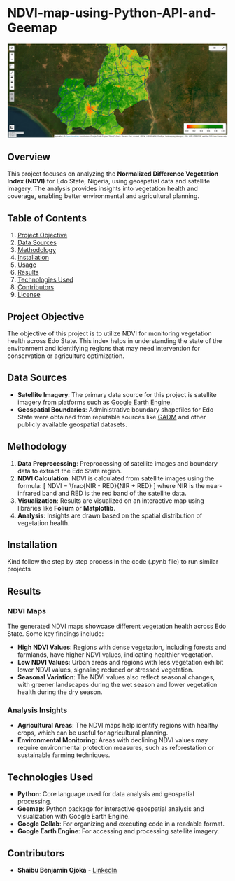# NDVI-map-using-Python-API-and-Geemap

![NDVI-map-of-Edo-state](https://github.com/shaibubenjamin/NDVI-map-of-Edo-using-Python-API-and-Geemap/blob/388ca70dd62aa67572d286c886c859c5ca00040c/NDVI%20of%20Edo%20state.png) <!-- Optional: Add a project image or logo -->

## Overview

This project focuses on analyzing the **Normalized Difference Vegetation Index (NDVI)** for Edo State, Nigeria, using geospatial data and satellite imagery. The analysis provides insights into vegetation health and coverage, enabling better environmental and agricultural planning.

## Table of Contents

1. [Project Objective](#project-objective)
2. [Data Sources](#data-sources)
3. [Methodology](#methodology)
4. [Installation](#installation)
5. [Usage](#usage)
6. [Results](#results)
7. [Technologies Used](#technologies-used)
8. [Contributors](#contributors)
9. [License](#license)

## Project Objective

The objective of this project is to utilize NDVI for monitoring vegetation health across Edo State. This index helps in understanding the state of the environment and identifying regions that may need intervention for conservation or agriculture optimization.

## Data Sources

- **Satellite Imagery**: The primary data source for this project is satellite imagery from platforms such as [Google Earth Engine](https://earthengine.google.com/).
- **Geospatial Boundaries**: Administrative boundary shapefiles for Edo State were obtained from reputable sources like [GADM](https://gadm.org/) and other publicly available geospatial datasets.

## Methodology

1. **Data Preprocessing**: Preprocessing of satellite images and boundary data to extract the Edo State region.
2. **NDVI Calculation**: NDVI is calculated from satellite images using the formula:
   \[
   NDVI = \frac{NIR - RED}{NIR + RED}
   \]
   where NIR is the near-infrared band and RED is the red band of the satellite data.
3. **Visualization**: Results are visualized on an interactive map using libraries like **Folium** or **Matplotlib**.
4. **Analysis**: Insights are drawn based on the spatial distribution of vegetation health.

## Installation

Kind follow the step by step process in the code (.pynb file) to run similar projects

## Results

### NDVI Maps

The generated NDVI maps showcase different vegetation health across Edo State. Some key findings include:

- **High NDVI Values**: Regions with dense vegetation, including forests and farmlands, have higher NDVI values, indicating healthier vegetation.
- **Low NDVI Values**: Urban areas and regions with less vegetation exhibit lower NDVI values, signaling reduced or stressed vegetation.
- **Seasonal Variation**: The NDVI values also reflect seasonal changes, with greener landscapes during the wet season and lower vegetation health during the dry season.

### Analysis Insights

- **Agricultural Areas**: The NDVI maps help identify regions with healthy crops, which can be useful for agricultural planning.
- **Environmental Monitoring**: Areas with declining NDVI values may require environmental protection measures, such as reforestation or sustainable farming techniques.

## Technologies Used

- **Python**: Core language used for data analysis and geospatial processing.
- **Geemap**: Python package for interactive geospatial analysis and visualization with Google Earth Engine.
- **Google Collab**: For organizing and executing code in a readable format.
- **Google Earth Engine**: For accessing and processing satellite imagery.


## Contributors

- **Shaibu Benjamin Ojoka** - [LinkedIn](https://www.linkedin.com/in/shaibu-benjamin-ojoka/) 

